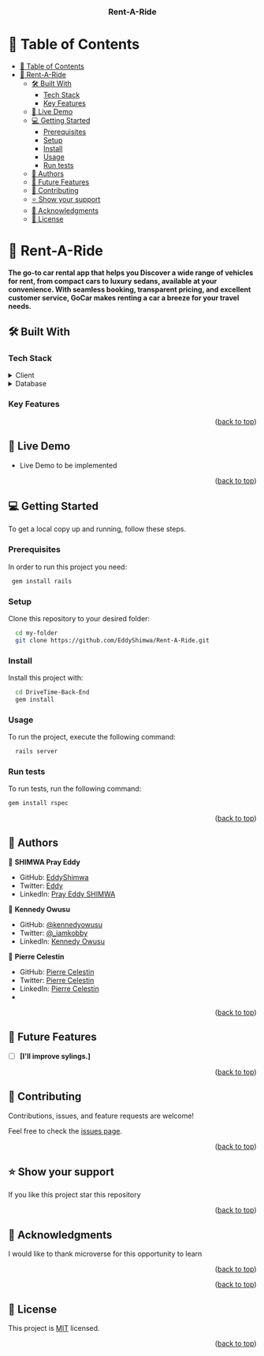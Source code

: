 <a name="readme-top"></a>

<div align="center">


  <h3><b>Rent-A-Ride</b></h3>

</div>

# 📗 Table of Contents

- [📗 Table of Contents](#-table-of-contents)
- [📖 Rent-A-Ride ](#-rent-a-ride-)
  - [🛠 Built With ](#-built-with-)
    - [Tech Stack ](#tech-stack-)
    - [Key Features ](#key-features-)
  - [🚀 Live Demo ](#-live-demo-)
  - [💻 Getting Started ](#-getting-started-)
    - [Prerequisites](#prerequisites)
    - [Setup](#setup)
    - [Install](#install)
    - [Usage](#usage)
    - [Run tests](#run-tests)
  - [👥 Authors ](#-authors-)
  - [🔭 Future Features ](#-future-features-)
  - [🤝 Contributing ](#-contributing-)
  - [⭐️ Show your support ](#️-show-your-support-)
  - [🙏 Acknowledgments ](#-acknowledgments-)
  - [📝 License ](#-license-)


# 📖 Rent-A-Ride <a name="about-project"></a>

**The go-to car rental app that helps you Discover a wide range of vehicles for rent, from compact cars to luxury sedans, available at your convenience. With seamless booking, transparent pricing, and excellent customer service, GoCar makes renting a car a breeze for your travel needs.**

## 🛠 Built With <a name="built-with"></a>

### Tech Stack <a name="tech-stack"></a>

<details>
  <summary>Client</summary>
  <ul>
    <li>React.js</li>
  </ul>
   <ul>
    <li>Redux</li>
  </ul>
    <ul>
    <li>React.jsJavaScript</li>
  </ul>

</details>

<details>
<summary>Database</summary>
  <ul>
    <li><a href="https://www.postgresql.org/">PostgreSQL</a></li>
  </ul>
</details>

### Key Features <a name="key-features"></a>

<p align="right">(<a href="#readme-top">back to top</a>)</p>

<!-- LIVE DEMO -->

## 🚀 Live Demo <a name="live-demo"></a>


- Live Demo to be implemented


<p align="right">(<a href="#readme-top">back to top</a>)</p>


## 💻 Getting Started <a name="getting-started"></a>

To get a local copy up and running, follow these steps.

### Prerequisites

In order to run this project you need:


```sh
 gem install rails
```

### Setup

Clone this repository to your desired folder:

```sh
  cd my-folder
  git clone https://github.com/EddyShimwa/Rent-A-Ride.git
```

### Install

Install this project with:

```sh
  cd DriveTime-Back-End
  gem install

```

### Usage

To run the project, execute the following command:

```sh
  rails server
```

### Run tests

To run tests, run the following command:

```sh
gem install rspec
```

<p align="right">(<a href="#readme-top">back to top</a>)</p>

## 👥 Authors <a name="authors"></a>

👤 **SHIMWA Pray Eddy**

- GitHub: [EddyShimwa](https://github.com/EddyShimwa)
- Twitter: [Eddy](https://twitter.com/eddy56388406)
- LinkedIn: [Pray Eddy SHIMWA](https://www.linkedin.com/in/eddy-pray-shimwa/)

👤 **Kennedy Owusu**

- GitHub: [@kennedyowusu](https://github.com/kennedyowusu)
- Twitter: [@_iamkobby](https://twitter.com/_iamkobby)
- LinkedIn: [Kennedy Owusu](https://www.linkedin.com/in/kennedy-owusu/)

👤 **Pierre Celestin**

- GitHub: [Pierre Celestin](https://github.com/Piercel2022)
- Twitter: [Pierre Celestin](https://twitter.com/pier_celestin)
- LinkedIn: [Pierre Celestin](https://linkedin.com/in/piercelestinmax)
- 
<p align="right">(<a href="#readme-top">back to top</a>)</p>

<!-- FUTURE FEATURES -->

## 🔭 Future Features <a name="future-features"></a>

- [ ] **[I'll improve sylings.]**


<p align="right">(<a href="#readme-top">back to top</a>)</p>

<!-- CONTRIBUTING -->

## 🤝 Contributing <a name="contributing"></a>

Contributions, issues, and feature requests are welcome!

Feel free to check the [issues page](https://github.com/EddyShimwa/Rent-A-Ride/issues).

<p align="right">(<a href="#readme-top">back to top</a>)</p>

<!-- SUPPORT -->

## ⭐️ Show your support <a name="support"></a>


If you like this project star this repository

<p align="right">(<a href="#readme-top">back to top</a>)</p>

<!-- ACKNOWLEDGEMENTS -->

## 🙏 Acknowledgments <a name="acknowledgements"></a>

I would like to thank microverse for this opportunity to learn

<p align="right">(<a href="#readme-top">back to top</a>)</p>

<p align="right">(<a href="#readme-top">back to top</a>)</p>

<!-- LICENSE -->

## 📝 License <a name="license"></a>

This project is [MIT](./LICENSE) licensed.

<p align="right">(<a href="#readme-top">back to top</a>)</p>
